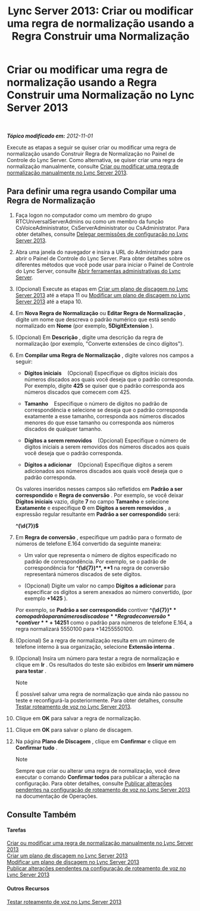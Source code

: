 ﻿---
title: 'Lync Server 2013: Criar ou modificar uma regra de normalização usando a Regra Construir uma Normalização'
TOCTitle: Criar ou modificar uma regra de normalização usando a Regra Construir uma Normalização
ms:assetid: e8547d7b-f74d-4a73-9a7d-df20d7a87fcd
ms:mtpsurl: https://technet.microsoft.com/pt-br/library/Gg399036(v=OCS.15)
ms:contentKeyID: 49308460
ms.date: 05/19/2016
mtps_version: v=OCS.15
ms.translationtype: HT
---

# Criar ou modificar uma regra de normalização usando a Regra Construir uma Normalização no Lync Server 2013

 

_**Tópico modificado em:** 2012-11-01_

Execute as etapas a seguir se quiser criar ou modificar uma regra de normalização usando Construir Regra de Normalização no Painel de Controle do Lync Server. Como alternativa, se quiser criar uma regra de normalização manualmente, consulte [Criar ou modificar uma regra de normalização manualmente no Lync Server 2013](lync-server-2013-create-or-modify-a-normalization-rule-manually.md).

## Para definir uma regra usando Compilar uma Regra de Normalização

1.  Faça logon no computador como um membro do grupo RTCUniversalServerAdmins ou como um membro da função CsVoiceAdministrator, CsServerAdministrator ou CsAdministrator. Para obter detalhes, consulte [Delegar permissões de configuração no Lync Server 2013](lync-server-2013-delegate-setup-permissions.md).

2.  Abra uma janela do navegador e insira a URL do Administrador para abrir o Painel de Controle do Lync Server. Para obter detalhes sobre os diferentes métodos que você pode usar para iniciar o Painel de Controle do Lync Server, consulte [Abrir ferramentas administrativas do Lync Server](lync-server-2013-open-lync-server-administrative-tools.md).

3.  (Opcional) Execute as etapas em [Criar um plano de discagem no Lync Server 2013](lync-server-2013-create-a-dial-plan.md) até a etapa 11 ou [Modificar um plano de discagem no Lync Server 2013](lync-server-2013-modify-a-dial-plan.md) até a etapa 10.

4.  Em **Nova Regra de Normalização** ou **Editar Regra de Normalização** , digite um nome que descreva o padrão numérico que está sendo normalizado em **Nome** (por exemplo, **5DigitExtension** ).

5.  (Opcional) Em **Descrição** , digite uma descrição da regra de normalização (por exemplo, "Converte extensões de cinco dígitos").

6.  Em **Compilar uma Regra de Normalização** , digite valores nos campos a seguir:
    
      - **Dígitos iniciais**    (Opcional) Especifique os dígitos iniciais dos números discados aos quais você deseja que o padrão corresponda. Por exemplo, digite **425** se quiser que o padrão corresponda aos números discados que comecem com 425.
    
      - **Tamanho**    Especifique o número de dígitos no padrão de correspondência e selecione se deseja que o padrão corresponda exatamente a esse tamanho, corresponda aos números discados menores do que esse tamanho ou corresponda aos números discados de qualquer tamanho.
    
      - **Dígitos a serem removidos**    (Opcional) Especifique o número de dígitos iniciais a serem removidos dos números discados aos quais você deseja que o padrão corresponda.
    
      - **Dígitos a adicionar**    (Opcional) Especifique dígitos a serem adicionados aos números discados aos quais você deseja que o padrão corresponda.
    
    Os valores inseridos nesses campos são refletidos em **Padrão a ser correspondido** e **Regra de conversão** . Por exemplo, se você deixar **Dígitos iniciais** vazio, digite **7** no campo **Tamanho** e selecione **Exatamente** e especifique **0** em **Dígitos a serem removidos** , a expressão regular resultante em **Padrão a ser correspondido** será:
    
    **^(\\d{7})$**

7.  Em **Regra de conversão** , especifique um padrão para o formato de números de telefone E.164 convertido da seguinte maneira:
    
      - Um valor que representa o número de dígitos especificado no padrão de correspondência. Por exemplo, se o padrão de correspondência for **^(\\d{7})$** , **$1** na regra de conversão representará números discados de sete dígitos.
    
      - (Opcional) Digite um valor no campo **Dígitos a adicionar** para especificar os dígitos a serem anexados ao número convertido, (por exemplo **+1425** ).
    
    Por exemplo, se **Padrão a ser correspondido** contiver **^(\\d{7})$** como padrão para números discados e **Regra de conversão** contiver **+1425$1** como o padrão para números de telefone E.164, a regra normalizará 5550100 para +14255550100.

8.  (Opcional) Se a regra de normalização resulta em um número de telefone interno à sua organização, selecione **Extensão interna** .

9.  (Opcional) Insira um número para testar a regra de normalização e clique em **Ir** . Os resultados do teste são exibidos em **Inserir um número para testar** .
    
    > [!NOTE]  
    > É possível salvar uma regra de normalização que ainda não passou no teste e reconfigurá-la posteriormente. Para obter detalhes, consulte <a href="lync-server-2013-test-voice-routing.md">Testar roteamento de voz no Lync Server 2013</a>.

10. Clique em **OK** para salvar a regra de normalização.

11. Clique em **OK** para salvar o plano de discagem.

12. Na página **Plano de Discagem** , clique em **Confirmar** e clique em **Confirmar tudo** .
    
    > [!NOTE]  
    > Sempre que criar ou alterar uma regra de normalização, você deve executar o comando <strong>Confirmar todos</strong> para publicar a alteração na configuração. Para obter detalhes, consulte <a href="lync-server-2013-publish-pending-changes-to-the-voice-routing-configuration.md">Publicar alterações pendentes na configuração de roteamento de voz no Lync Server 2013</a> na documentação de Operações.

## Consulte Também

#### Tarefas

[Criar ou modificar uma regra de normalização manualmente no Lync Server 2013](lync-server-2013-create-or-modify-a-normalization-rule-manually.md)  
[Criar um plano de discagem no Lync Server 2013](lync-server-2013-create-a-dial-plan.md)  
[Modificar um plano de discagem no Lync Server 2013](lync-server-2013-modify-a-dial-plan.md)  
[Publicar alterações pendentes na configuração de roteamento de voz no Lync Server 2013](lync-server-2013-publish-pending-changes-to-the-voice-routing-configuration.md)  

#### Outros Recursos

[Testar roteamento de voz no Lync Server 2013](lync-server-2013-test-voice-routing.md)

